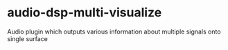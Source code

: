 audio-dsp-multi-visualize
=========================

Audio plugin which outputs various information about multiple signals onto single surface
